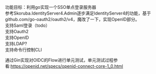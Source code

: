 

功能目标：利用go实现一个SSO单点登录服务器   
参考Skoruba.IdentityServer4.Admin逐步满足IdentityServer4的功能，基于github.com/go-oauth2/oauth2/v4，魔改了一下，实现OpenID部分。   
支持Saml登录（todo）   
支持Oauth2   
支持OpenID   
支持LDAP?   
支持命令行控制CLI   

通过Gin实现对OIDC的Flow进行单元测试，单元测试过程参看:https://openid.net/specs/openid-connect-core-1_0.html   